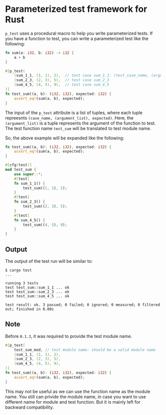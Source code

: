 # Parameterized test framework for Rust

`p_test` uses a procedural macro to help you write parameterized tests.
If you have a function to test, you can write a parameterized test like the following:

```rust
fn sum(a: i32, b: i32) -> i32 {
    a + b
}

#[p_test(
    (sum_1_1, (1, 1), 2),  // test case sum_1_1: (test_case_name, (arguments, ...), expected)
    (sum_2_3, (2, 3), 5),  // test case sum_2_3
    (sum_4_5, (4, 5), 9),  // test case sum_4_5
)]
fn test_sum((a, b): (i32, i32), expected: i32) {
    assert_eq!(sum(a, b), expected);
}
```

The input of the `p_test` attribute is a list of tuples, where each tuple repreesnts
`(case_name, (argument_list), expected)`. Here, the `(argument_list)` is a tuple 
represents the argument of the function to test. The test function name `test_sum` will be 
translated to test module name.

So, the above example will be expanded like the following:

```rust
fn test_sum((a, b): (i32, i32), expected: i32) {
    assert_eq!(sum(a, b), expected);
}

#[cfg(test)]
mod test_sum {
    use super::*;
    #[test]
    fn sum_1_1() {
        test_sum((1, 1), 2);
    }
    #[test]
    fn sum_2_3() {
        test_sum((2, 3), 5);
    }
    #[test]
    fn sum_4_5() {
        test_sum((4, 5), 9);
    }
}
```

## Output
The output of the test run will be similar to:

```console
$ cargo test
...

running 3 tests
test test_sum::sum_1_1 ... ok
test test_sum::sum_2_3 ... ok
test test_sum::sum_4_5 ... ok

test result: ok. 3 passed; 0 failed; 0 ignored; 0 measured; 0 filtered out; finished in 0.00s
```

## Note
Before `0.1.3`, it was required to provide the test module name.

```rust
#[p_test(
    test_sum_mod, // test module name: should be a valid module name
    (sum_1_1, (1, 1), 2),
    (sum_2_3, (2, 3), 5),
    (sum_4_5, (4, 5), 9),
)]
fn test_sum((a, b): (i32, i32), expected: i32) {
    assert_eq!(sum(a, b), expected);
}
```

This may not be useful as we can use the function name as the module name.
You still can privide the module name, in case you want to use different name
for module and test function. But it is mainly left for backward compatibility.
